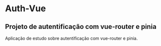 # Auth-Vue

## Projeto de autentificação com vue-router e pinia

Aplicação de estudo sobre autentificação com vue-router e pinia.

